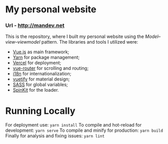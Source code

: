 # My personal website 
### Url - http://mandev.net

This is the repository, where I built my personal website using the *Model–view–viewmodel* pattern. The libraries and tools I utilized were: 
- [Vue.js](https://github.com/vuejs/vue) as main framework;
- [Yarn](https://github.com/yarnpkg/yarn) for package management;
- [Vercel](https://github.com/vercel/vercel) for deployment;
- [vue-router](https://github.com/vuejs/vue-router) for scrolling and routing;
- [i18n](https://github.com/kazupon/vue-i18n) for internationalization;
- [vuetify](https://github.com/vuetifyjs/vuetify) for material design;
- [SASS](https://github.com/sass/sass) for global variables; 
- [SpinKit](https://github.com/tobiasahlin/SpinKit) for the loader.  

# Running Locally

For deployment use: ```yarn install```
To compile and hot-reload for development: ```yarn serve```
To compile and minify for production: ```yarn build```
Finally for analysis and fixing issues: ```yarn lint```